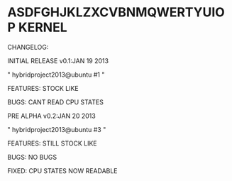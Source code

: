 ASDFGHJKLZXCVBNMQWERTYUIOP KERNEL
======

CHANGELOG:

INITIAL RELEASE v0.1:JAN 19 2013



" hybridproject2013@ubuntu #1 "




FEATURES:
STOCK LIKE







BUGS:
CANT READ CPU STATES

















PRE ALPHA v0.2:JAN 20 2013


" hybridproject2013@ubuntu #3 "


FEATURES:
STILL STOCK LIKE 


BUGS:
NO BUGS



FIXED:
CPU STATES NOW READABLE

